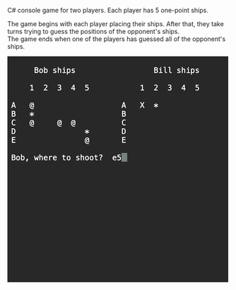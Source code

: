 C# console game for two players. Each player has 5 one-point ships.

The game begins with each player placing their ships.
After that, they take turns trying to guess the positions of the opponent's ships.  
The game ends when one of the players has guessed all of the opponent's ships.  

![Alt text](/ScreenShots/screenshot1.jpg?raw=true "BattleShipsConsole")
